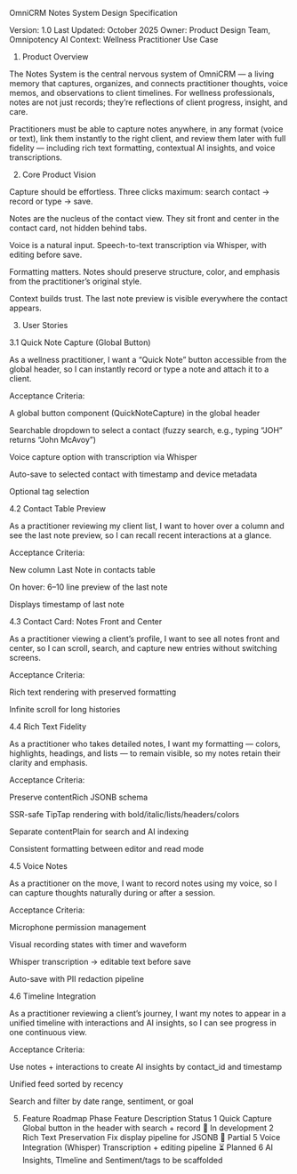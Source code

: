 OmniCRM Notes System Design Specification

Version: 1.0
Last Updated: October 2025
Owner: Product Design Team, Omnipotency AI
Context: Wellness Practitioner Use Case

1. Product Overview

The Notes System is the central nervous system of OmniCRM — a living memory that captures, organizes, and connects practitioner thoughts, voice memos, and observations to client timelines. For wellness professionals, notes are not just records; they’re reflections of client progress, insight, and care.

Practitioners must be able to capture notes anywhere, in any format (voice or text), link them instantly to the right client, and review them later with full fidelity — including rich text formatting, contextual AI insights, and voice transcriptions.

2. Core Product Vision

Capture should be effortless.
Three clicks maximum: search contact → record or type → save.

Notes are the nucleus of the contact view.
They sit front and center in the contact card, not hidden behind tabs.

Voice is a natural input.
Speech-to-text transcription via Whisper, with editing before save.

Formatting matters.
Notes should preserve structure, color, and emphasis from the practitioner’s original style.

Context builds trust.
The last note preview is visible everywhere the contact appears.

3. User Stories

3.1 Quick Note Capture (Global Button)

As a wellness practitioner,
I want a “Quick Note” button accessible from the global header,
so I can instantly record or type a note and attach it to a client.

Acceptance Criteria:

A global button component (QuickNoteCapture) in the global header

Searchable dropdown to select a contact (fuzzy search, e.g., typing “JOH” returns “John McAvoy”)

Voice capture option with transcription via Whisper

Auto-save to selected contact with timestamp and device metadata

Optional tag selection

4.2 Contact Table Preview

As a practitioner reviewing my client list,
I want to hover over a column and see the last note preview,
so I can recall recent interactions at a glance.

Acceptance Criteria:

New column Last Note in contacts table

On hover: 6–10 line preview of the last note

Displays timestamp of last note

4.3 Contact Card: Notes Front and Center

As a practitioner viewing a client’s profile,
I want to see all notes front and center,
so I can scroll, search, and capture new entries without switching screens.

Acceptance Criteria:

Rich text rendering with preserved formatting

Infinite scroll for long histories

4.4 Rich Text Fidelity

As a practitioner who takes detailed notes,
I want my formatting — colors, highlights, headings, and lists — to remain visible,
so my notes retain their clarity and emphasis.

Acceptance Criteria:

Preserve contentRich JSONB schema

SSR-safe TipTap rendering with bold/italic/lists/headers/colors

Separate contentPlain for search and AI indexing

Consistent formatting between editor and read mode

4.5 Voice Notes

As a practitioner on the move,
I want to record notes using my voice,
so I can capture thoughts naturally during or after a session.

Acceptance Criteria:

Microphone permission management

Visual recording states with timer and waveform

Whisper transcription → editable text before save

Auto-save with PII redaction pipeline

4.6 Timeline Integration

As a practitioner reviewing a client’s journey,
I want my notes to appear in a unified timeline with interactions and AI insights,
so I can see progress in one continuous view.

Acceptance Criteria:

Use notes + interactions to create AI insights by contact_id and timestamp

Unified feed sorted by recency

Search and filter by date range, sentiment, or goal

5. Feature Roadmap
Phase Feature Description Status
1 Quick Capture Global button in the header with search + record 🚧 In development
2 Rich Text Preservation Fix display pipeline for JSONB 🧩 Partial
5 Voice Integration (Whisper) Transcription + editing pipeline ⏳ Planned
6 AI Insights, TImeline and Sentiment/tags to be scaffolded
